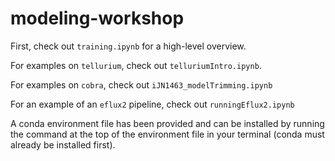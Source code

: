 # modeling-workshop

First, check out `training.ipynb` for a high-level overview.

For examples on `tellurium`, check out `telluriumIntro.ipynb`.

For examples on `cobra`, check out `iJN1463_modelTrimming.ipynb`

For an example of an `eflux2` pipeline, check out `runningEflux2.ipynb`


A conda environment file has been provided and can be installed by 
running the command at the top of the environment file in your terminal
(conda must already be installed first). 